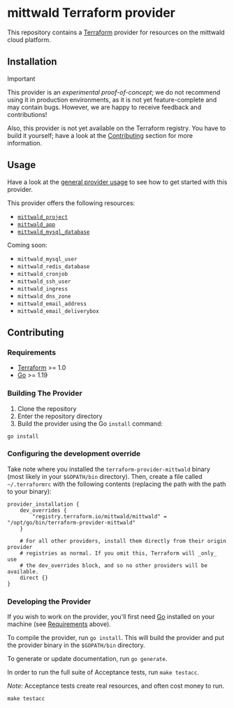 # mittwald Terraform provider

This repository contains a [Terraform](https://www.terraform.io) provider for resources on the mittwald cloud platform. 

## Installation

> [!IMPORTANT]
> This provider is an *experimental proof-of-concept*; we do not recommend using it in production environments, as it is not yet feature-complete and may contain bugs. However, we are happy to receive feedback and contributions!
> 
> Also, this provider is not yet available on the Terraform registry. You have to build it yourself; have a look at the [Contributing](#contributing) section for more information.

## Usage

Have a look at the [general provider usage](./docs/index.md) to see how to get started with this provider.

This provider offers the following resources:

- [`mittwald_project`](./docs/resources/project.md)
- [`mittwald_app`](./docs/resources/app.md)
- [`mittwald_mysql_database`](./docs/resources/mysql_database.md)

Coming soon:

- `mittwald_mysql_user`
- `mittwald_redis_database`
- `mittwald_cronjob`
- `mittwald_ssh_user`
- `mittwald_ingress`
- `mittwald_dns_zone`
- `mittwald_email_address`
- `mittwald_email_deliverybox`

## Contributing

### Requirements

- [Terraform](https://developer.hashicorp.com/terraform/downloads) >= 1.0
- [Go](https://golang.org/doc/install) >= 1.19

### Building The Provider

1. Clone the repository
1. Enter the repository directory
1. Build the provider using the Go `install` command:

```shell
go install
```

### Configuring the development override

Take note where you installed the `terraform-provider-mittwald` binary (most likely in your `$GOPATH/bin` directory). Then, create a file called `~/.terraformrc` with the following contents (replacing the path with the path to your binary):

```
provider_installation {
    dev_overrides {
        "registry.terraform.io/mittwald/mittwald" = "/opt/go/bin/terraform-provider-mittwald"
    }

    # For all other providers, install them directly from their origin provider
    # registries as normal. If you omit this, Terraform will _only_ use
    # the dev_overrides block, and so no other providers will be available.
    direct {}
}
```

### Developing the Provider

If you wish to work on the provider, you'll first need [Go](http://www.golang.org) installed on your machine (see [Requirements](#requirements) above).

To compile the provider, run `go install`. This will build the provider and put the provider binary in the `$GOPATH/bin` directory.

To generate or update documentation, run `go generate`.

In order to run the full suite of Acceptance tests, run `make testacc`.

*Note:* Acceptance tests create real resources, and often cost money to run.

```shell
make testacc
```

